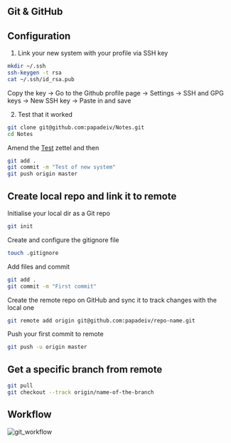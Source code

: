 ## Git & GitHub

## Configuration 
1. Link your new system with your profile via SSH key
```bash
mkdir ~/.ssh
ssh-keygen -t rsa
cat ~/.ssh/id_rsa.pub
```
Copy the key -> Go to the Github profile page -> Settings -> SSH and GPG keys -> New SSH key -> Paste in and save

2. Test that it worked
```bash
git clone git@github.com:papadeiv/Notes.git
cd Notes
```
Amend the [Test](Test.md) zettel and then
```bash
git add . 
git commit -m "Test of new system"
git push origin master 
```

## Create local repo and link it to remote
Initialise your local dir as a Git repo
```bash
git init
```
Create and configure the gitignore file
```bash
touch .gitignore
```
Add files and commit 
```bash
git add .
git commit -m "First commit"
```
Create the remote repo on GitHub and sync it to track changes with the local one
```bash
git remote add origin git@github.com:papadeiv/repo-name.git
```
Push your first commit to remote
```bash
git push -u origin master 
```
## Get a specific branch from remote
```bash
git pull
git checkout --track origin/name-of-the-branch
```

## Workflow
![git_workflow](../figures/git_workflow.gif)


